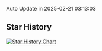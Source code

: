 Auto Update in 2025-02-21 03:13:03

## Star History
<a href='https://star-history.com/#peterHchina/iptv&Date'>
<picture>
<source media='(prefers-color-scheme: dark)' srcset='https://api.star-history.com/svg?repos=peterHchina/iptv&type=Date&theme=dark' />
<source media='(prefers-color-scheme: light)' srcset='https://api.star-history.com/svg?repos=peterHchina/iptv&type=Date' />
<img alt='Star History Chart' src='https://api.star-history.com/svg?repos=peterHchina/iptv&type=Date' />
</picture>
</a>
